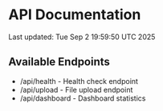 # API Documentation

Last updated: Tue Sep  2 19:59:50 UTC 2025

## Available Endpoints
- /api/health - Health check endpoint
- /api/upload - File upload endpoint
- /api/dashboard - Dashboard statistics
